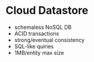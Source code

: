 # Cloud Datastore

- schemaless NoSQL DB
- ACID transactions
- strong/eventual consistency
- SQL-like quiries
- 1MB/entity max size
